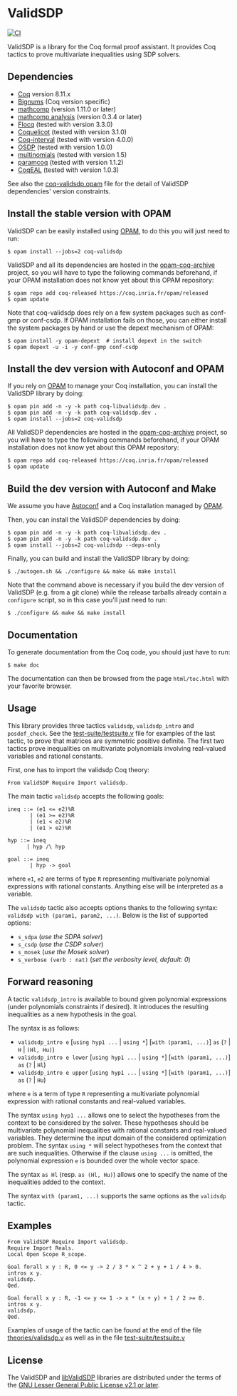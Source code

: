 ValidSDP
========

[![CI](https://github.com/validsdp/validsdp/workflows/CI/badge.svg?branch=master)](https://github.com/validsdp/validsdp/actions?query=workflow%3ACI)

ValidSDP is a library for the Coq formal proof assistant.  It provides
Coq tactics to prove multivariate inequalities using SDP solvers.

Dependencies
------------

- [Coq](https://coq.inria.fr) version 8.11.x
- [Bignums](https://github.com/coq/bignums) (Coq version specific)
- [mathcomp](https://math-comp.github.io/math-comp/) (version 1.11.0 or later)
- [mathcomp analysis](https://github.com/math-comp/analysis/) (version 0.3.4 or later)
- [Flocq](http://flocq.gforge.inria.fr/) (tested with version 3.3.0)
- [Coquelicot](http://coquelicot.saclay.inria.fr/) (tested with version 3.1.0)
- [Coq-interval](http://coq-interval.gforge.inria.fr/) (tested with version 4.0.0)
- [OSDP](https://cavale.enseeiht.fr/osdp) (tested with version 1.0.0)
- [multinomials](https://github.com/math-comp/multinomials) (tested with version 1.5)
- [paramcoq](https://github.com/coq-community/paramcoq) (tested with version 1.1.2)
- [CoqEAL](https://github.com/CoqEAL/CoqEAL) (tested with version 1.0.3)

See also the [coq-validsdp.opam](./coq-validsdp.opam) file for the
detail of ValidSDP dependencies' version constraints.

Install the stable version with OPAM
------------------------------------

ValidSDP can be easily installed using [OPAM](https://opam.ocaml.org),
to do this you will just need to run:

    $ opam install --jobs=2 coq-validsdp

ValidSDP and all its dependencies are hosted in the
[opam-coq-archive](https://github.com/coq/opam-coq-archive) project,
so you will have to type the following commands beforehand, if your
OPAM installation does not know yet about this OPAM repository:

    $ opam repo add coq-released https://coq.inria.fr/opam/released
    $ opam update

Note that coq-validsdp does rely on a few system packages such as
conf-gmp or conf-csdp. If OPAM installation fails on those, you can
either install the system packages by hand or use the depext mechanism
of OPAM:

    $ opam install -y opam-depext  # install depext in the switch
    $ opam depext -u -i -y conf-gmp conf-csdp

Install the dev version with Autoconf and OPAM
----------------------------------------------

If you rely on [OPAM](https://opam.ocaml.org) to manage your Coq
installation, you can install the ValidSDP library by doing:

    $ opam pin add -n -y -k path coq-libvalidsdp.dev .
    $ opam pin add -n -y -k path coq-validsdp.dev .
    $ opam install --jobs=2 coq-validsdp

All ValidSDP dependencies are hosted in the
[opam-coq-archive](https://github.com/coq/opam-coq-archive) project,
so you will have to type the following commands beforehand, if your
OPAM installation does not know yet about this OPAM repository:

    $ opam repo add coq-released https://coq.inria.fr/opam/released
    $ opam update

Build the dev version with Autoconf and Make
--------------------------------------------

We assume you have [Autoconf](https://www.gnu.org/software/autoconf/)
and a Coq installation managed by [OPAM](https://opam.ocaml.org).

Then, you can install the ValidSDP dependencies by doing:

    $ opam pin add -n -y -k path coq-libvalidsdp.dev .
    $ opam pin add -n -y -k path coq-validsdp.dev .
    $ opam install --jobs=2 coq-validsdp --deps-only

Finally, you can build and install the ValidSDP library by doing:

    $ ./autogen.sh && ./configure && make && make install

Note that the command above is necessary if you build the dev version
of ValidSDP (e.g. from a git clone) while the release tarballs already
contain a `configure` script, so in this case you'll just need to run:

    $ ./configure && make && make install

Documentation
-------------

To generate documentation from the Coq code, you should just have to
run:

    $ make doc

The documentation can then be browsed from the page `html/toc.html`
with your favorite browser.

Usage
-----

This library provides three tactics `validsdp`, `validsdp_intro` and
`posdef_check`. See the
[test-suite/testsuite.v](./test-suite/testsuite.v) file for examples
of the last tactic, to prove that matrices are symmetric positive
definite. The first two tactics prove inequalities on multivariate
polynomials involving real-valued variables and rational constants.

First, one has to import the validsdp Coq theory:

    From ValidSDP Require Import validsdp.

The main tactic `validsdp` accepts the following goals:

    ineq ::= (e1 <= e2)%R
           | (e1 >= e2)%R
           | (e1 < e2)%R
           | (e1 > e2)%R
    
    hyp ::= ineq
          | hyp /\ hyp
    
    goal ::= ineq
           | hyp -> goal

where `e1`, `e2` are terms of type `R` representing multivariate
polynomial expressions with rational constants. Anything else will be
interpreted as a variable.

The `validsdp` tactic also accepts options thanks to the following
syntax: `validsdp with (param1, param2, ...)`. Below is the list of
supported options:

- `s_sdpa` (*use the SDPA solver*)
- `s_csdp` (*use the CSDP solver*)
- `s_mosek` (*use the Mosek solver*)
- `s_verbose (verb : nat)` (*set the verbosity level, default: 0*)

Forward reasoning
-----------------

A tactic `validsdp_intro` is available to bound given polynomial
expressions (under polynomials constraints if desired). It introduces
the resulting inequalities as a new hypothesis in the goal.

The syntax is as follows:

- `validsdp_intro e` [`using hyp1 ...` | `using *`] [`with (param1, ...)`] `as` (`?` | `H` | `(Hl, Hu)`)
- `validsdp_intro e lower` [`using hyp1 ...` | `using *`] [`with (param1, ...)`] `as` (`?` | `Hl`)
- `validsdp_intro e upper` [`using hyp1 ...` | `using *`] [`with (param1, ...)`] `as` (`?` | `Hu`)

where `e` is a term of type `R` representing a multivariate polynomial
expression with rational constants and real-valued variables.

The syntax `using hyp1 ...` allows one to select the hypotheses
from the context to be considered by the solver. These hypotheses
should be multivariate polynomial inequalities with rational constants
and real-valued variables. They determine the input domain of the
considered optimization problem. The syntax `using *` will select
hypotheses from the context that are such inequalities. Otherwise
if the clause `using ...` is omitted, the polynomial expression `e` is
bounded over the whole vector space.

The syntax `as Hl` (resp. `as (Hl, Hu)`) allows one to specify the
name of the inequalities added to the context. 

The syntax `with (param1, ...)` supports the same options as the
`validsdp` tactic.

Examples
--------

    From ValidSDP Require Import validsdp.
    Require Import Reals.
    Local Open Scope R_scope.
    
    Goal forall x y : R, 0 <= y -> 2 / 3 * x ^ 2 + y + 1 / 4 > 0.
    intros x y.
    validsdp.
    Qed.
    
    Goal forall x y : R, -1 <= y <= 1 -> x * (x + y) + 1 / 2 >= 0.
    intros x y.
    validsdp.
    Qed.


Examples of usage of the tactic can be found at the end of the file
[theories/validsdp.v](./theories/validsdp.v) as well as in the file
[test-suite/testsuite.v](./test-suite/testsuite.v)

License
-------

The ValidSDP and [libValidSDP](./libvalidsdp/) libraries are distributed under
the terms of the [GNU Lesser General Public License v2.1 or later](./LICENSE).
